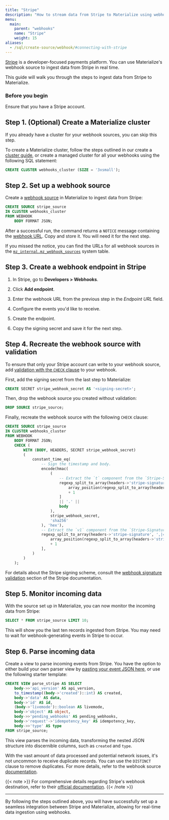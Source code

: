 ```yaml
---
title: "Stripe"
description: "How to stream data from Stripe to Materialize using webhooks"
menu:
  main:
    parent: "webhooks"
    name: "Stripe"
    weight: 15
aliases:
  - /sql/create-source/webhook/#connecting-with-stripe
---
```


[Stripe](https://stripe.com/) is a developer-focused payments platform. You can
use Materialize's webhook source to ingest data from Stripe in real time.

This guide will walk you through the steps to ingest data from Stripe to
Materialize.

### Before you begin

Ensure that you have a Stripe account.

## Step 1. (Optional) Create a Materialize cluster

If you already have a cluster for your webhook sources, you can skip this step.

To create a Materialize cluster, follow the steps outlined in our
create a [cluster guide](/sql/create-cluster),
or create a managed cluster for all your webhooks using the following SQL statement:

```sql
CREATE CLUSTER webhooks_cluster (SIZE = '3xsmall');
```

## Step 2. Set up a webhook source

Create a [webhook source](/sql/create-source/webhook/) in Materialize to ingest
data from Stripe:

```sql
CREATE SOURCE stripe_source
IN CLUSTER webhooks_cluster
FROM WEBHOOK
    BODY FORMAT JSON;
```

After a successful run, the command returns a `NOTICE` message containing the [webhook URL](https://materialize.com/docs/sql/create-source/webhook/#webhook-url).
Copy and store it. You will need it for the next step.

If you missed the notice, you can find the URLs for all webhook sources in the
[`mz_internal.mz_webhook_sources`](https://materialize.com/docs/sql/system-catalog/mz_internal/#mz_webhook_sources)
system table.

## Step 3. Create a webhook endpoint in Stripe

1. In Stripe, go to **Developers > Webhooks**.

2. Click **Add endpoint**.

3. Enter the webhook URL from the previous step in the *Endpoint URL* field.

4. Configure the events you'd like to receive.

5. Create the endpoint.

6. Copy the signing secret and save it for the next step.

## Step 4. Recreate the webhook source with validation

To ensure that only your Stripe account can write to your webhook source, add
[validation with the `CHECK` clause](/sql/create-source/webhook/#validating-requests)
to your webhook.

First, add the signing secret from the last step to Materialize:

```sql
CREATE SECRET stripe_webhook_secret AS '<signing-secret>';
```

Then, drop the webhook source you created without validation:

```sql
DROP SOURCE stripe_source;
```

Finally, recreate the webhook source with the following `CHECK` clause:

```sql
CREATE SOURCE stripe_source
IN CLUSTER webhooks_cluster
FROM WEBHOOK
    BODY FORMAT JSON;
    CHECK (
        WITH (BODY, HEADERS, SECRET stripe_webhook_secret)
        (
            constant_time_eq(
                -- Sign the timestamp and body.
                encode(hmac(
                    (
                        -- Extract the `t` component from the `Stripe-Signature` header.
                        regexp_split_to_array(headers->'stripe-signature', ',|=')[
                            array_position(regexp_split_to_array(headers->'stripe-signature', ',|='), 't')
                            + 1
                        ]
                        || '.' ||
                        body
                    ),
                    stripe_webhook_secret,
                    'sha256'
                ), 'hex'),
                -- Extract the `v1` component from the `Stripe-Signature` header.
                regexp_split_to_array(headers->'stripe-signature', ',|=')[
                    array_position(regexp_split_to_array(headers->'stripe-signature', ',|='), 'v1')
                    + 1
                ],
            )
        )
    );
```

For details about the Stripe signing scheme, consult the
[webhook signature validation](https://stripe.com/docs/webhooks#verify-manually)
section of the Stripe documentation.

## Step 5. Monitor incoming data

With the source set up in Materialize, you can now monitor the incoming data
from Stripe:

```sql
SELECT * FROM stripe_source LIMIT 10;
```

This will show you the last ten records ingested from Stripe. You may need
to wait for webhook-generating events in Stripe to occur.

## Step 6. Parse incoming data

Create a view to parse incoming events from Stripe. You have the option to
either build your own parser view by [pasting your event JSON
here](/transform-data/json/), or use the following starter template:

```sql
CREATE VIEW parse_stripe AS SELECT
    body->>'api_version' AS api_version,
    to_timestamp((body->'created')::int) AS created,
    body->'data' AS data,
    body->'id' AS id,
    (body->'livemode')::boolean AS livemode,
    body->'object' AS object,
    body->>'pending_webhooks' AS pending_webhooks,
    body->'request'->'idempotency_key' AS idempotency_key,
    body->>'type' AS type
FROM stripe_source;
```

This view parses the incoming data, transforming the nested JSON structure into
discernible columns, such as `created` and `type`.

With the vast amount of data processed and potential network issues, it's not
uncommon to receive duplicate records. You can use the `DISTINCT` clause to
remove duplicates. For more details, refer to the webhook source
[documentation](/sql/create-source/webhook/#handling-duplicated-and-partial-events).

{{< note >}}
For comprehensive details regarding Stripe's webhook destination, refer to their
[official documentation](https://stripe.com/docs/webhooks).
{{< /note >}}

---

By following the steps outlined above, you will have successfully set up a seamless integration between Stripe and Materialize, allowing for real-time data ingestion using webhooks.
